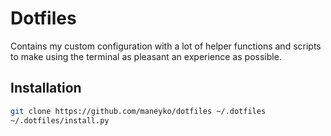 Dotfiles
========

Contains my custom configuration with a lot of helper functions and
scripts to make using the terminal as pleasant an experience as possible.

Installation
------------

```bash
git clone https://github.com/maneyko/dotfiles ~/.dotfiles
~/.dotfiles/install.py
```


